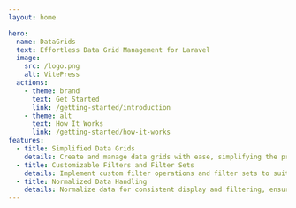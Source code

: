 ```yaml
---
layout: home

hero:
  name: DataGrids
  text: Effortless Data Grid Management for Laravel
  image:
    src: /logo.png
    alt: VitePress
  actions:
    - theme: brand
      text: Get Started
      link: /getting-started/introduction
    - theme: alt
      text: How It Works
      link: /getting-started/how-it-works
features:
  - title: Simplified Data Grids
    details: Create and manage data grids with ease, simplifying the process of displaying and filtering data in Laravel applications.
  - title: Customizable Filters and Filter Sets
    details: Implement custom filter operations and filter sets to suit your database's syntax and enhance data management capabilities.
  - title: Normalized Data Handling
    details: Normalize data for consistent display and filtering, ensuring seamless integration with front-end applications.
---
```

